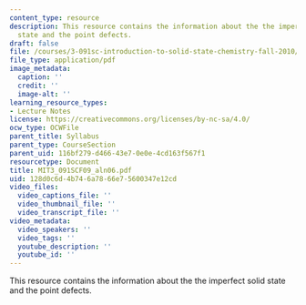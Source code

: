 ```yaml
---
content_type: resource
description: This resource contains the information about the the imperfect solid
  state and the point defects.
draft: false
file: /courses/3-091sc-introduction-to-solid-state-chemistry-fall-2010/128d0c6d4b746a7866e75600347e12cd_MIT3_091SCF09_aln06.pdf
file_type: application/pdf
image_metadata:
  caption: ''
  credit: ''
  image-alt: ''
learning_resource_types:
- Lecture Notes
license: https://creativecommons.org/licenses/by-nc-sa/4.0/
ocw_type: OCWFile
parent_title: Syllabus
parent_type: CourseSection
parent_uid: 116bf279-d466-43e7-0e0e-4cd163f567f1
resourcetype: Document
title: MIT3_091SCF09_aln06.pdf
uid: 128d0c6d-4b74-6a78-66e7-5600347e12cd
video_files:
  video_captions_file: ''
  video_thumbnail_file: ''
  video_transcript_file: ''
video_metadata:
  video_speakers: ''
  video_tags: ''
  youtube_description: ''
  youtube_id: ''
---
```

This resource contains the information about the the imperfect solid state and the point defects.